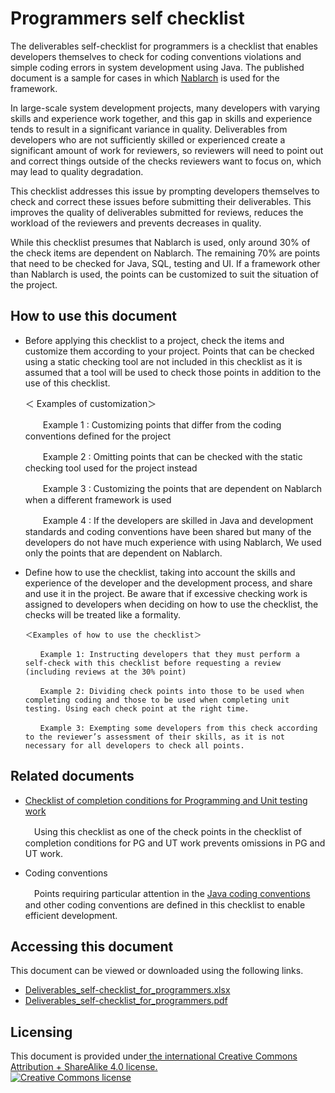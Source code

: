 # Programmers self checklist

The deliverables self-checklist for programmers is a checklist that enables developers themselves to check for coding conventions violations and simple coding errors in system development using Java. The published document is a sample for cases in which [Nablarch](https://nablarch.github.io/docs/LATEST/doc/en/index.html) is used for the framework. 

In large-scale system development projects, many developers with varying skills and experience work together, and this gap in skills and experience tends to result in a significant variance in quality. Deliverables from developers who are not sufficiently skilled or experienced create a significant amount of work for reviewers, so reviewers will need to point out and correct things outside of the checks reviewers want to focus on, which may lead to quality degradation. 

This checklist addresses this issue by prompting developers themselves to check and correct these issues before submitting their deliverables. This improves the quality of deliverables submitted for reviews, reduces the workload of the reviewers and prevents decreases in quality. 

While this checklist presumes that Nablarch is used, only around 30% of the check items are dependent on Nablarch. The remaining 70% are points that need to be checked for Java, SQL, testing and UI. If a framework other than Nablarch is used, the points can be customized to suit the situation of the project.

## How to use this document

- Before applying this checklist to a project, check the items and customize them according to your project. Points that can be checked using a static checking tool are not included in this checklist as it is assumed that a tool will be used to check those points in addition to the use of this checklist. 

    ＜ 	Examples of customization＞

    　　Example 1 : Customizing points that differ from the coding conventions defined for the project

    　　Example 2 : Omitting points that can be checked with the static checking tool used for the project instead

    　　Example 3 : Customizing the points that are dependent on Nablarch when a different framework is used

    　　Example 4 : If the developers are skilled in Java and development standards and coding conventions have been shared but many of the developers do not have much experience with using Nablarch, We used only the points that are dependent on Nablarch.

- Define how to use the checklist, taking into account the skills and experience of the developer and the development process, and share and use it in the project. Be aware that if excessive checking work is assigned to developers when deciding on how to use the checklist, the checks will be treated like a formality. 

      ＜Examples of how to use the checklist＞
      
      　　Example 1: Instructing developers that they must perform a self-check with this checklist before requesting a review (including reviews at the 30% point)
      
      　　Example 2: Dividing check points into those to be used when completing coding and those to be used when completing unit testing. Using each check point at the right time.
      
      　　Example 3: Exempting some developers from this check according to the reviewer’s assessment of their skills, as it is not necessary for all developers to check all points.

## Related documents

- [Checklist of completion conditions for Programming and Unit testing work](https://fintan.jp/?p=1367)

  　Using this checklist as one of the check points in the checklist of completion conditions for PG and UT work prevents omissions in PG and UT work. 

- Coding conventions

  　Points requiring particular attention in the [Java coding conventions](https://github.com/nablarch-development-standards/nablarch-style-guide/blob/master/en/java/java-style-guide.md) and other coding conventions are defined in this checklist to enable efficient development.

## Accessing this document

This document can be viewed or downloaded using the following links.

- [Deliverables_self-checklist_for_programmers.xlsx](./docs/Deliverables_self-checklist_for_programmers.xlsx?raw=true)
- [Deliverables_self-checklist_for_programmers.pdf](./docs/Deliverables_self-checklist_for_programmers.pdf?raw=true)

## Licensing

This document is provided under<a rel="license" href="http://creativecommons.org/licenses/by-sa/4.0/"> the international Creative Commons Attribution + ShareAlike 4.0 license.</a>
<br />
<a rel="license" href="http://creativecommons.org/licenses/by-sa/4.0/">
  <img alt="Creative Commons license" style="border-width:0" src="https://i.creativecommons.org/l/by-sa/4.0/88x31.png" />
</a>
